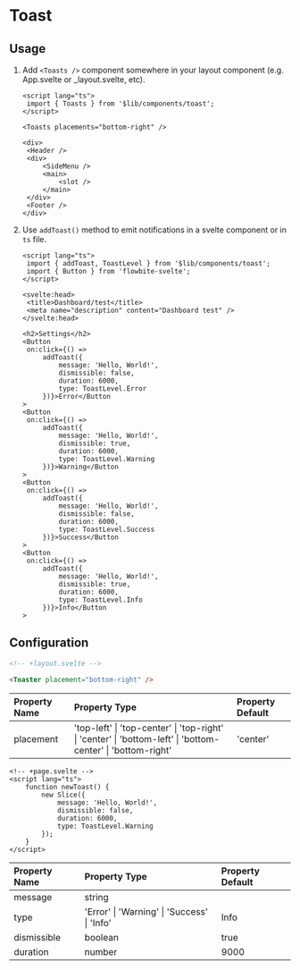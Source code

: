# Toast

## Usage

1. Add `<Toasts />` component somewhere in your layout component (e.g. App.svelte or \_layout.svelte, etc).

   ```svelte
   <script lang="ts">
   	import { Toasts } from '$lib/components/toast';
   </script>

   <Toasts placements="bottom-right" />

   <div>
   	<Header />
   	<div>
   		<SideMenu />
   		<main>
   			<slot />
   		</main>
   	</div>
   	<Footer />
   </div>
   ```

2. Use `addToast()` method to emit notifications in a svelte component or in `ts` file.

   ```svelte
   <script lang="ts">
   	import { addToast, ToastLevel } from '$lib/components/toast';
   	import { Button } from 'flowbite-svelte';
   </script>

   <svelte:head>
   	<title>Dashboard/test</title>
   	<meta name="description" content="Dashboard test" />
   </svelte:head>

   <h2>Settings</h2>
   <Button
   	on:click={() =>
   		addToast({
   			message: 'Hello, World!',
   			dismissible: false,
   			duration: 6000,
   			type: ToastLevel.Error
   		})}>Error</Button
   >
   <Button
   	on:click={() =>
   		addToast({
   			message: 'Hello, World!',
   			dismissible: true,
   			duration: 6000,
   			type: ToastLevel.Warning
   		})}>Warning</Button
   >
   <Button
   	on:click={() =>
   		addToast({
   			message: 'Hello, World!',
   			dismissible: false,
   			duration: 6000,
   			type: ToastLevel.Success
   		})}>Success</Button
   >
   <Button
   	on:click={() =>
   		addToast({
   			message: 'Hello, World!',
   			dismissible: true,
   			duration: 6000,
   			type: ToastLevel.Info
   		})}>Info</Button
   >
   ```

## Configuration

```html
<!-- +layout.svelte -->

<Toaster placement="bottom-right" />
```

| Property Name | Property Type                                                                                               | Property Default |
| :------------ | :---------------------------------------------------------------------------------------------------------- | :--------------- |
| placement     | 'top-left' \| 'top-center' \| 'top-right' \| 'center' \| 'bottom-left' \| 'bottom-center' \| 'bottom-right' | 'center'         |

```svelte
<!-- +page.svelte -->
<script lang="ts">
	function newToast() {
		new Slice({
			message: 'Hello, World!',
			dismissible: false,
			duration: 6000,
			type: ToastLevel.Warning
		});
	}
</script>
```

| Property Name | Property Type                               | Property Default |
| :------------ | :------------------------------------------ | :--------------- |
| message       | string                                      |                  |
| type          | 'Error' \| 'Warning' \| 'Success' \| 'Info' | Info             |
| dismissible   | boolean                                     | true             |
| duration      | number                                      | 9000             |
